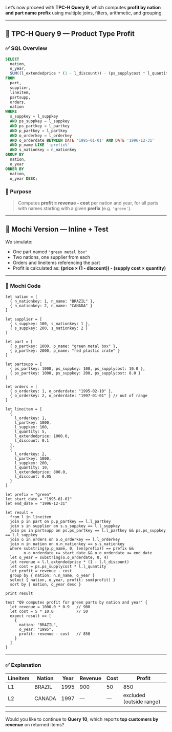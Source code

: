 Let’s now proceed with **TPC-H Query 9**, which computes **profit by nation and part name prefix** using multiple joins, filters, arithmetic, and grouping.

---

## 🧾 TPC-H Query 9 — Product Type Profit

### ✅ **SQL Overview**

```sql
SELECT
  nation,
  o_year,
  SUM((l_extendedprice * (1 - l_discount)) - (ps_supplycost * l_quantity)) AS profit
FROM
  part,
  supplier,
  lineitem,
  partsupp,
  orders,
  nation
WHERE
  s_suppkey = l_suppkey
  AND ps_suppkey = l_suppkey
  AND ps_partkey = l_partkey
  AND p_partkey = l_partkey
  AND o_orderkey = l_orderkey
  AND o_orderdate BETWEEN DATE '1995-01-01' AND DATE '1996-12-31'
  AND p_name LIKE ':prefix%'
  AND s_nationkey = n_nationkey
GROUP BY
  nation,
  o_year
ORDER BY
  nation,
  o_year DESC;
```

### 🧠 Purpose

> Computes **profit = revenue - cost** per nation and year, for all parts with names starting with a given **prefix** (e.g. `'green'`).

---

## 🦊 Mochi Version — Inline + Test

We simulate:

* One part named `"green metal box"`
* Two nations, one supplier from each
* Orders and lineitems referencing the part
* Profit is calculated as:
  **(price × (1 - discount)) - (supply cost × quantity)**

---

### 🧾 **Mochi Code**

```mochi
let nation = [
  { n_nationkey: 1, n_name: "BRAZIL" },
  { n_nationkey: 2, n_name: "CANADA" }
]

let supplier = [
  { s_suppkey: 100, s_nationkey: 1 },
  { s_suppkey: 200, s_nationkey: 2 }
]

let part = [
  { p_partkey: 1000, p_name: "green metal box" },
  { p_partkey: 2000, p_name: "red plastic crate" }
]

let partsupp = [
  { ps_partkey: 1000, ps_suppkey: 100, ps_supplycost: 10.0 },
  { ps_partkey: 1000, ps_suppkey: 200, ps_supplycost: 8.0 }
]

let orders = [
  { o_orderkey: 1, o_orderdate: "1995-02-10" },
  { o_orderkey: 2, o_orderdate: "1997-01-01" } // out of range
]

let lineitem = [
  {
    l_orderkey: 1,
    l_partkey: 1000,
    l_suppkey: 100,
    l_quantity: 5,
    l_extendedprice: 1000.0,
    l_discount: 0.1
  },
  {
    l_orderkey: 2,
    l_partkey: 1000,
    l_suppkey: 200,
    l_quantity: 10,
    l_extendedprice: 800.0,
    l_discount: 0.05
  }
]

let prefix = "green"
let start_date = "1995-01-01"
let end_date = "1996-12-31"

let result =
  from l in lineitem
  join p in part on p.p_partkey == l.l_partkey
  join s in supplier on s.s_suppkey == l.l_suppkey
  join ps in partsupp on ps.ps_partkey == l.l_partkey && ps.ps_suppkey == l.l_suppkey
  join o in orders on o.o_orderkey == l.l_orderkey
  join n in nation on n.n_nationkey == s.s_nationkey
  where substring(p.p_name, 0, len(prefix)) == prefix &&
        o.o_orderdate >= start_date && o.o_orderdate <= end_date
  let o_year = substring(o.o_orderdate, 0, 4)
  let revenue = l.l_extendedprice * (1 - l.l_discount)
  let cost = ps.ps_supplycost * l.l_quantity
  let profit = revenue - cost
  group by { nation: n.n_name, o_year }
  select { nation, o_year, profit: sum(profit) }
  sort by { nation, o_year desc }

print result

test "Q9 computes profit for green parts by nation and year" {
  let revenue = 1000.0 * 0.9   // 900
  let cost = 5 * 10.0          // 50
  expect result == [
    {
      nation: "BRAZIL",
      o_year: "1995",
      profit: revenue - cost   // 850
    }
  ]
}
```

---

### ✅ Explanation

| Lineitem | Nation | Year | Revenue | Cost | Profit                   |
| -------- | ------ | ---- | ------- | ---- | ------------------------ |
| L1       | BRAZIL | 1995 | 900     | 50   | 850                      |
| L2       | CANADA | 1997 | —       | —    | excluded (outside range) |

---

Would you like to continue to **Query 10**, which reports **top customers by revenue** on returned items?
